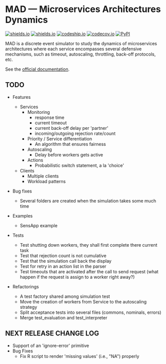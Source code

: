 # MAD &mdash; Microservices Architectures Dynamics

[![shields.io](https://img.shields.io/pypi/v/MAD.svg)](https://pypi.python.org/pypi/MAD)
[![shields.io](https://img.shields.io/pypi/l/MAD.svg)](http://www.gnu.org/licenses/gpl-3.0.en.html)
[![codeship.io](https://img.shields.io/codeship/68381610-6386-0133-dbbe-16f6a7024b95.svg)](https://codeship.com/projects/112817)
[![codecov.io](https://img.shields.io/codecov/c/github/fchauvel/MAD/master.svg)](https://codecov.io/github/fchauvel/MAD)
[![PyPI](https://img.shields.io/pypi/dm/MAD.svg)](http://pypi-ranking.info/module/MAD)


MAD is a discrete event simulator to study the dynamics of microservices architectures where each service encompasses 
several defensive mechanisms, such as timeout, autoscaling, throttling, back-off protocols, etc.

See the [official documentation](http://www.pythonhosted.org/MAD).

## TODO

 * Features
    * Services
        * Monitoring
            * response time
            * current timeout
            * current back-off delay per 'partner'
            * incoming/outgoing rejection rate/count
        * Priority / Service differentiation
            * An algorithm that ensures fairness
        * Autoscaling
            * Delay before workers gets active
        * Actions
            * Probabilistic switch statement, a la 'choice'
    * Clients
        * Multiple clients
        * Workload patterns
 * Bug fixes
    * Several folders are created when the simulation takes some much time
    
 * Examples
    * SensApp example
 * Tests
    * Test shutting down workers, they shall first complete there current task
    * Test that rejection count is not cumulative
    * Test that the simulation call back the display
    * Test for retry in an action list in the parser
    * Test timeouts that are activated after the call to send request (what happen if the request is assign to a worker
    right away?)
 * Refactorings
    * A test factory shared among simulation test
    * Move the creation of workers from Service to the autoscaling strategy
    * Split acceptance tests into several files (commons, nominals, errors)
    * Merge test_evaluation and test_interpreter

## NEXT RELEASE CHANGE LOG

 * Support of an 'ignore-error' primitive
 * Bug Fixes
    * Fix R script to render 'missing values' (i.e., "NA") properly



    